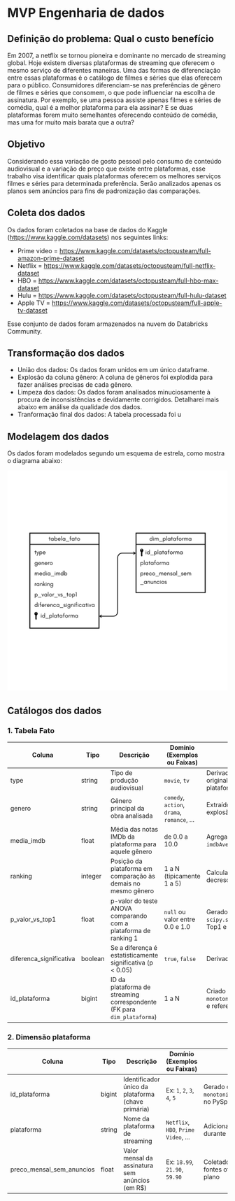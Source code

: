 # MVP Engenharia de dados
## Definição do problema: Qual o custo benefício 
Em 2007, a netflix se tornou pioneira e dominante no mercado de streaming global. Hoje existem diversas plataformas de streaming que oferecem o mesmo serviço de diferentes maneiras. Uma das formas de diferenciação entre essas plataformas é o catálogo de filmes e séries que elas oferecem para o público. Consumidores diferenciam-se nas preferências de gênero de filmes e séries que consomem, o que pode influenciar na escolha de assinatura. Por exemplo, se uma pessoa assiste apenas filmes e séries de comédia, qual é a melhor plataforma para ela assinar? E se duas plataformas forem muito semelhantes oferecendo conteúdo de comédia, mas uma for muito mais barata que a outra?  
## Objetivo
Considerando essa variação de gosto pessoal pelo consumo de conteúdo audiovisual e a variação de preço que existe entre plataformas, esse trabalho visa identificar quais plataformas oferecem os melhores serviços filmes e séries para determinada preferência. Serão analizados apenas os planos sem anúncios para fins de padronização das comparações.
## Coleta dos dados
Os dados foram coletados na base de dados do Kaggle (https://www.kaggle.com/datasets) nos seguintes links:

- Prime video =  https://www.kaggle.com/datasets/octopusteam/full-amazon-prime-dataset
- Netflix = https://www.kaggle.com/datasets/octopusteam/full-netflix-dataset
- HBO =  https://www.kaggle.com/datasets/octopusteam/full-hbo-max-dataset
- Hulu =  https://www.kaggle.com/datasets/octopusteam/full-hulu-dataset
- Apple TV = https://www.kaggle.com/datasets/octopusteam/full-apple-tv-dataset


Esse conjunto de dados foram armazenados na nuvem do Databricks Community.

## Transformação dos dados
- União dos dados: Os dados foram unidos em um único dataframe.
- Explosão da coluna gênero: A coluna de gêneros foi explodida para fazer análises precisas de cada gênero.
- Limpeza dos dados: Os dados foram analisados minuciosamente à procura de inconsistências e devidamente corrigidos. Detalharei mais abaixo em análise da qualidade dos dados.
- Tranformação final dos dados: A tabela processada foi u

## Modelagem dos dados
Os dados foram modelados segundo um esquema de estrela, como mostra o diagrama abaixo:

![Esquema Estrela](https://github.com/pedro1999-wolf/MVP---Engenharia-de-dados/blob/main/Esquema%20estrela.png)

## Catálogos dos dados

### 1. Tabela Fato
| Coluna                   | Tipo     | Descrição                                                                 | Domínio (Exemplos ou Faixas)               | Linhagem                                                                 |
|--------------------------|----------|---------------------------------------------------------------------------|--------------------------------------------|--------------------------------------------------------------------------|
| type                     | string   | Tipo de produção audiovisual                                              | `movie`, `tv`                              | Derivado da coluna `type` original dos CSVs por plataforma               |
| genero                   | string   | Gênero principal da obra analisada                                        | `comedy`, `action`, `drama`, `romance`, ...| Extraído da coluna `genres` após explosão e limpeza                     |
| media_imdb               | float    | Média das notas IMDb da plataforma para aquele gênero                     | de 0.0 a 10.0                               | Agregado a partir de `imdbAverageRating` por grupo                      |
| ranking                  | integer  | Posição da plataforma em comparação às demais no mesmo gênero             | 1 a N (tipicamente 1 a 5)                   | Calculado por média IMDb decrescente                                    |
| p_valor_vs_top1          | float    | p-valor do teste ANOVA comparando com a plataforma de ranking 1           | `null` ou valor entre 0.0 e 1.0             | Gerado com `scipy.stats.f_oneway()` entre Top1 e atual                  |
| diferenca_significativa | boolean  | Se a diferença é estatisticamente significativa (p < 0.05)                | `true`, `false`                            | Derivado do `p_valor_vs_top1`                                           |
| id_plataforma            | bigint   | ID da plataforma de streaming correspondente (FK para `dim_plataforma`)   | 1 a N                                      | Criado com `monotonically_increasing_id()` e referenciado por JOIN      |

### 2. Dimensão plataforma
| Coluna                   | Tipo     | Descrição                                                        | Domínio (Exemplos ou Faixas)         | Linhagem                                                      |
|--------------------------|----------|------------------------------------------------------------------|--------------------------------------|---------------------------------------------------------------|
| id_plataforma            | bigint   | Identificador único da plataforma (chave primária)              | Ex: `1`, `2`, `3`, `4`, `5`           | Gerado com `monotonically_increasing_id()` no PySpark         |
| plataforma               | string   | Nome da plataforma de streaming                                 | `Netflix`, `HBO`, `Prime Video`, ... | Adicionado manualmente durante ingestão dos CSVs              |
| preco_mensal_sem_anuncios| float    | Valor mensal da assinatura sem anúncios (em R$)                 | Ex: `18.99`, `21.90`, `59.90`         | Coletado manualmente de fontes oficiais no site de cada plano |


